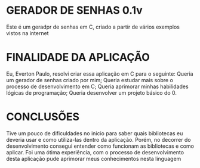 # GERADOR DE SENHAS 0.1v

Este é um geradpr de senhas em C, criado a partir de vários exemplos vistos na internet

# FINALIDADE DA APLICAÇÃO

Eu, Everton Paulo, resolvi criar essa aplicação em C para o seguinte:
    Queria um gerador de senhas criado por mim;
    Queria estudar mais sobre o processo de desenvolvimento em C;
    Queria aprimorar minhas habilidades lógicas de programação;
    Queria desenvolver um projeto básico do 0.

# CONCLUSÕES

Tive um pouco de dificuldades no inicio para saber quais bibliotecas eu deveria usar e como utiliza-las dentro da aplicação.
Porém, no decorrer do desenvolvimento consegui entender como funcionam as bibliotecas e como aplicar.
Foi uma ótima experiência, com o processo de desenvolvimento desta aplicação pude aprimorar meus conhecimentos nesta linguagem

